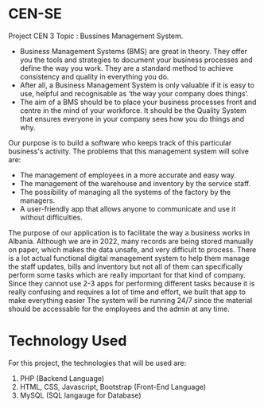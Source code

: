 # CEN-SE
Project CEN 3
Topic : Bussines Management System.
* Business Management Systems (BMS) are great in theory.  They offer you the tools and strategies to document your business processes and define the way you work.  They are a standard method to achieve consistency and quality in everything you do.
* After all, a Business Management System is only valuable if it is easy to use, helpful and recognisable as ‘the way your company does things’.
* The aim of a BMS should be to place your business processes front and centre in the mind of your workforce. 
It should be the Quality System that ensures everyone in your company sees how you do things and why. 

Our purpose is to build a software who keeps track of this particular business's activity.
The problems that this management system will solve are: 
* The management of employees in a more accurate and easy way.
* The management of the warehouse and inventory by the service staff. 
* The possibility of managing all the systems of the factory by the managers. 
* A user-friendly app that allows anyone to communicate and use it without difficulties.

The purpose of our application is to facilitate the way a business works in Albania. Although we 
are in 2022, many records are being stored manually on paper, which makes the data unsafe, 
and very difficult to process. There is a lot actual functional digital management system to help 
them manage the staff updates, bills and inventory but not all of them can specifically perform 
some tasks which are really important for that kind of company. Since they cannot use 2-3 
apps for performing different tasks because it is really confusing and requires a lot of time and 
effort, we built that app to make everything easier
The system will be running 24/7 since the material should be accessable for the employees 
and the admin at any time.

# Technology Used
For this project, the technologies that will be used are:

1. PHP (Backend Language)
2. HTML, CSS, Javascript, Bootstrap (Front-End Language)
3. MySQL (SQL langauge for Database)
